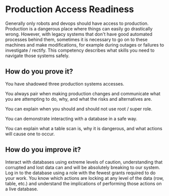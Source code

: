 # Production Access Readiness

Generally only robots and devops should have access to production.  Production is a dangerous place where things can easily go drastically wrong.
However, with legacy systems that don't have good automated processes behind them, sometimes it is necessary to go on to these machines and make modifications, for example during outages or failures to investigate / rectify.  This competency describes what skills you need to navigate those systems safely.


## How do you prove it?

You have shadowed three production systems accesses.

You always pair when making production changes and communicate what you are attempting to do, why, and what the risks and alternatives are.

You can explain when you should and should not use root / super role.

You can demonstrate interacting with a database in a safe way.

You can explain what a table scan is, why it is dangerous, and what actions will cause one to occur.

## How do you improve it?

Interact with databases using extreme levels of caution, understanding that corrupted and lost data can and will be absolutely breaking to our system. 
Log in to the database using a role with the fewest grants required to do your work. 
You know which actions are locking at any level of the data (row, table, etc.) and understand the implications of performing those actions on a live database.
